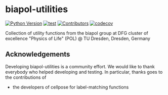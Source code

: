 # biapol-utilities
[![Python Version](https://img.shields.io/pypi/pyversions/biapol-utilities.svg?color=green)](https://python.org)
[![test](https://github.com/BiAPoL/biapol-utilities/actions/workflows/test.yml/badge.svg)](https://github.com/BiAPoL/biapol-utilities/actions/workflows/test.yml)
[![Contributors](https://img.shields.io/github/contributors-anon/BiAPoL/biapol-utilities)](https://github.com/BiAPoL/biapol-utilities/graphs/contributors)
[![codecov](https://codecov.io/gh/BiAPoL/biapol-utilities/branch/master/graph/badge.svg)](https://codecov.io/gh/BiAPoL/biapol-utilities)

Collection of utility functions from the biapol group at DFG cluster of excellence "Physics of Life" (POL) @ TU Dresden, Dresden, Germany

## Acknowledgements
Developing biapol-utilities is a community effort. We would like to thank everybody who helped developing and testing. In particular, thanks goes to the contributions of 
- the developers of cellpose for label-matching functions
